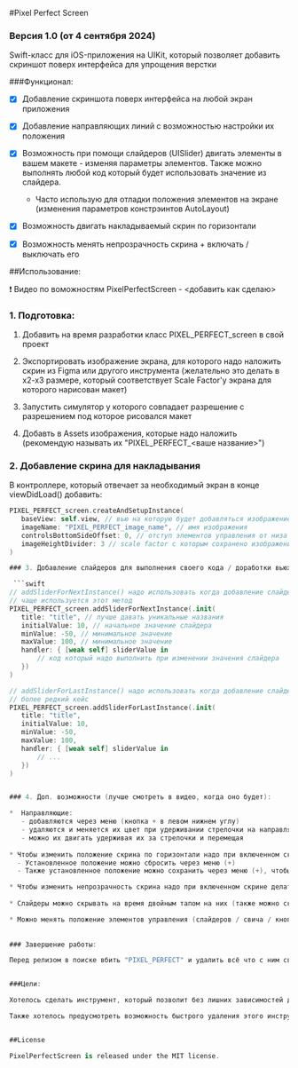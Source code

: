 #Pixel Perfect Screen
### Версия 1.0 (от 4 сентября 2024)

Swift-класс для iOS-приложения на UIKit, который позволяет добавить скриншот поверх интерфейса для упрощения верстки

###Функционал:

 - [x] Добавление скриншота поверх интерфейса на любой экран приложения
 - [x] Добавление направляющих линий с возможностью настройки их положения
 - [x] Возможность при помощи слайдеров (UISlider) двигать элементы в вашем макете - изменяя параметры элементов. Также можно выполнять любой код который будет использовать значение из слайдера.
     - Часто использую для отладки положения элементов на экране (изменения параметров констрэинтов AutoLayout)
 - [x] Возможность двигать накладываемый скрин по горизонтали
 - [x] Возможность менять непрозрачность скрина + включать / выключать его
 
 
 ##Использование:
 
 ❗️ Видео по воможностям PixelPerfectScreen - <добавить как сделаю>
 
 ### 1. Подготовка:
 
 1. Добавить на время разработки класс PIXEL_PERFECT_screen в свой проект
 
 2. Экспортировать изображение экрана, для которого надо наложить скрин из Figma или другого инструмента (желательно это делать в x2-x3 размере, который соответствует Scale Factor'у экрана для которого нарисован макет)
 
 3. Запустить симулятор у которого совпадает разрешение с разрешением под которое рисовался макет
 
 4. Добавть в Assets изображения, которые надо наложить (рекомендую называть их "PIXEL_PERFECT_<ваше название>")
 
 
 ### 2. Добавление скрина для накладывания 
 
В контроллере, который отвечает за необходимый экран в конце viewDidLoad() добавить:
 
 ```swift
PIXEL_PERFECT_screen.createAndSetupInstance(
    baseView: self.view, // вью на которую будет добавляться изображение
    imageName: "PIXEL_PERFECT_image_name", // имя изображения
    controlsBottomSideOffset: 0, // отступ элементов управления от низа экрана
    imageHeightDivider: 3 // scale factor с которым сохранено изображение
)

 ### 3. Добавление слайдеров для выполнения своего кода / доработки вьюх в реальном времени

  ```swift
// addSliderForNextInstance() надо использовать когда добавление слайдера идет перед createAndSetupInstance()
// чаще используется этот метод
PIXEL_PERFECT_screen.addSliderForNextInstance(.init(
    title: "title", // лучше давать уникальные названия
    initialValue: 10, // начальное значение слайдера
    minValue: -50, // минимальное значение
    maxValue: 100, // минимальное значение
    handler: { [weak self] sliderValue in
        // код который надо выполнить при изменении значения слайдера
    })
)

// addSliderForLastInstance() надо использовать когда добавление слайдера идет после createAndSetupInstance()
// более редкий кейс
PIXEL_PERFECT_screen.addSliderForLastInstance(.init(
    title: "title",
    initialValue: 10,
    minValue: -50,
    maxValue: 100,
    handler: { [weak self] sliderValue in
        // ...
    })
)
 

### 4. Доп. возможности (лучше смотреть в видео, когда оно будет):
 
*  Направляющие: 
    - добавляются через меню (кнопка + в левом нижнем углу)
    - удаляются и меняется их цвет при удерживании стрелочки на направляющей
    - можно их двигать удерживая их за стрелочки и перемещая
    
* Чтобы изменить положение скрина по горизонтали надо при включенном скрине делать свайп вверх/вниз по левой трети (33%) экрана
   - Установленное положение можно сбросить через меню (+)
   - Также установленное положение можно сохранить через меню (+), чтобы при следующем билде положение скрина сохранилось

* Чтобы изменить непрозрачность скрина надо при включенном скрине делать свайп вверх/вниз по правой половине (66%) экрана 
    
* Слайдеры можно скрывать на время двойным тапом на них (также можно скрывать и снова показывать через меню +)

* Можно менять положение элементов управления (слайдеров / свича / кнопки меню) перетаскивая кнопку меню (+) вверх вниз
    
    
 ### Завершение работы:

Перед релизом в поиске вбить "PIXEL_PERFECT" и удалить всё что с ним связано
 
 
 ###Цели:
 
 Хотелось сделать инструмент, который позволит без лишних зависимостей добавлять в проект функционал накладывания скрина, которые поможет в верстке макетов и чтобы код PixelPerfectScreen на как не пересекался с кодом проекта (и не мешал его работе)
 
 Также хотелось предусмотреть возможность быстрого удаления этого инструмента из кода, чтобы можно было ввести PIXEL_PERFECT в поиске и найти всё, что надо удалить перед релизом - поэтому имя класса не в CamelCase.


##License

PixelPerfectScreen is released under the MIT license.
